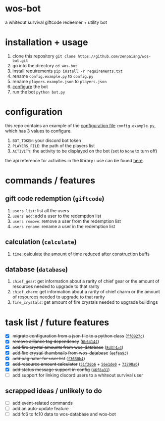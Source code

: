# wos-bot

a whiteout survival giftcode redeemer + utility bot

# installation + usage

1. clone this repository `git clone https://github.com/zenpaiang/wos-bot.git`
2. go into the directory `cd wos-bot`
3. install requirements `pip install -r requirements.txt`
4. rename `config.example.py` to `config.py`
5. rename `players.example.json` to `players.json`
6. [configure](#configuration) the bot
7. run the bot `python bot.py`

# configuration

this repo contains an example of the [configuration file](config.example.py) `config.example.py`, which has 3 values to configure.

1. `BOT_TOKEN`: your discord bot token
2. `PLAYERS_FILE`: the path of the players list
3. `ACTIVITY`: the activity to be displayed on the bot (set to `None` to turn off)

the api reference for activities in the library i use can be found [here](https://interactions-py.github.io/interactions.py/API%20Reference/API%20Reference/models/Discord/activity/).

# commands / features

## gift code redemption (`giftcode`)

1. `users list`: list all the users
2. `users add`: add a user to the redemption list
3. `users remove`: remove a user from the redemption list
4. `users rename`: rename a user in the redemption list 

## calculation (`calculate`)

1. `time`: calculate the amount of time reduced after construction buffs

## database (`database`)

1. `chief_gear`: get information about a rarity of chief gear or the amount of resources needed to upgrade to that rarity
2. `chief_charm`: get information about a rarity of chief charm or the amount of resources needed to upgrade to that rarity
3. `fire_crystals`: get amount of fire crystals needed to upgrade buildings

# task list / future features

- [x] ~~migrate configuration from a json file to a python class~~ ([`ff0927c`](https://github.com/zenpaiang/wos-bot/commit/ff0927c55edbd2d070a0239b588a48f77ea415a1))
- [x] ~~remove alliance tag dependency~~ ([`6b64144`](https://github.com/zenpaiang/wos-bot/commit/6b64144ec9da8044fe360f5851112fcece4e0216))
- [x] ~~add fire crystal amounts from wos-database~~ ([`8d3f4a4`](https://github.com/zenpaiang/wos-bot/commit/8d3f4a47ca7c7657a135ce929901e93ba37b290f))
- [x] ~~add fire crystal thumbnails from wos-database~~ ([`eefea93`](https://github.com/zenpaiang/wos-bot/commit/eefea93b86c3dc0ed693ad19b4862663ee66ea8c))
- [x] ~~add paginator for user list~~ ([`f3680b4`](https://github.com/zenpaiang/wos-bot/commit/f3680b4c49929a0c178f771a2829891e071bdd91))
- [x] ~~add resource amount calculator~~ ([`31f20b6`](https://github.com/zenpaiang/wos-bot/commit/31f20b61fb62d671d1403c3134128ccaa815b152) + [`56e1de0`](https://github.com/zenpaiang/wos-bot/commit/56e1de0f016865d03dd96019f26ccaa16cc48a6b) + [`73798a6`](https://github.com/zenpaiang/wos-bot/commit/73798a6258f3cbe197c5eadccf63f16e8d1179ab))
- [x] ~~add status message support in config~~ ([`46f8a31`](https://github.com/zenpaiang/wos-bot/commit/46f8a3110f40f83edae5986b8d095c8134cba0ae))
- [ ] add support for linking discord users to a whiteout survival user

## scrapped ideas / unlikely to do

- [ ] add event-related commands
- [ ] add an auto-update feature
- [ ] add fc6 to fc10 data to wos-database and wos-bot